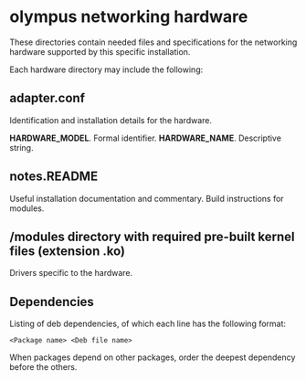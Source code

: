 # olympus networking hardware

These directories contain needed files and specifications for the networking
hardware supported by this specific installation.

Each hardware directory may include the following:

## adapter.conf

Identification and installation details for the hardware.

**HARDWARE_MODEL**. Formal identifier.
**HARDWARE_NAME**. Descriptive string.

## notes.README

Useful installation documentation and commentary. Build instructions
for modules.

## /modules directory with required pre-built kernel files (extension .ko)

Drivers specific to the hardware. 

## Dependencies

Listing of deb dependencies, of which each line has the following format:

```
<Package name> <Deb file name>
```

When packages depend on other packages, order the deepest dependency before
the others.
